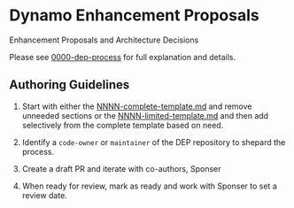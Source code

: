 # Dynamo Enhancement Proposals

Enhancement Proposals and Architecture Decisions


Please see [0000-dep-process](deps/0000-dep-process.md) for full
explanation and details.

## Authoring Guidelines

1. Start with either the
   [NNNN-complete-template.md](NNNN-complete-template.md) and remove
   unneeded sections or the
   [NNNN-limited-template.md](NNNN-limited-template.md) and then add
   selectively from the complete template based on need.

2. Identify a `code-owner` or `maintainer` of the DEP repository to
   shepard the process.

3. Create a draft PR and iterate with co-authors, Sponser

4. When ready for review, mark as ready and work with Sponser to set a
   review date.
